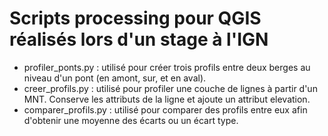 # Scripts processing pour QGIS réalisés lors d'un stage à l'IGN

* profiler_ponts.py : utilisé pour créer trois profils entre deux berges au niveau d'un pont (en amont, sur, et en
aval).
* creer_profils.py : utilisé pour profiler une couche de lignes à partir d'un MNT. Conserve les attributs de la ligne et ajoute un attribut elevation.
* comparer_profils.py : utilisé pour comparer des profils entre eux afin d'obtenir une moyenne des écarts ou un écart type.
